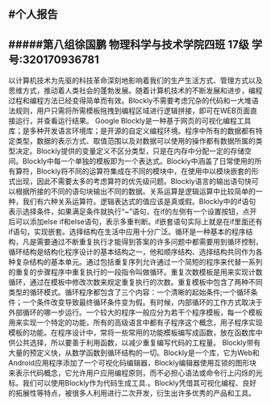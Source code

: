 #个人报告
---
#####第八组徐国鹏 物理科学与技术学院四班 17级 学号:320170936781
---
以计算机技术为先驱的科技革命深刻地影响着我们的生产生活方式、管理方式以及思维方式，推动着人类社会的蓬勃发展。随着计算机技术的不断发展和进步，编程过程和编程方法已经变得简单而有效。Blockly不需要考虑冗杂的代码和一大堆语法规则，用户只需将所需模板拖拽到编程区域进行逻辑拼接，即可在WEB页面直接运行，并查看运行结果。
Google Blockly是一种基于网页的可视化编程工具库；是多种开发语言环境库；是开源的自定义编程环境。程序中所有的数据都有特定类型，数据的表示方式、取值范围以及对数据可以使用的操作都有数据所属的类型决定。Blockly提供的变量定义不区分类型，只是在内存中分配一定的存储空间。Blockly中每一个单独的模板即为一个表达式。Blockly中涵盖了日常使用的所有算符，Blockly将不同的运算符集成在不同的模块中，在使用中以模块嵌套的形式出现，因此不需要太多的考虑算符的优先级问题。Blockly语言的输出语句快可以根据所接的不同的语句块输出不同的数据。关系运算是逻辑运算中比较简单的一种，我们有六种关系运算符。逻辑表达式的值应该是真或假。Blockly中的if语句表示选择条件，如果满足条件就执行“~”语句，在if的左侧有一个设置按钮，点开后可以添加else if和else语句，表示多重判断。if嵌套语句实际上就是在if里面还有if语句，实现嵌套。选择结构在生活中应用十分广泛。循环是一种基本的程序结构，凡是需要通过不断重复执行才能得到答案的许多问题中都需要用到循环控制，循环结构是结构化程序设计的基本结构之一，他和顺序结构、选择结构共同作为各种复杂结构的基本单元。通过包括重复序列允许通过一个简短的程序来代替一系列的重复的步骤程序中重复执行的一段指令叫做循环。重复次数模板是用来实现计数循环，通过在模板中修改次数来规定重复执行的次数。重复模板中包含了两种不同类型的循环模式。循环程序都包含了三个内容：一个清晰的起始条件;一个循环条件；一个条件改变导致最终循环条件变为假。有时候，内部循环的工作方式取决于外部循环的哪一步运行。一个较大的程序一般应分为若干个程序模板，每一个模板用来实现一个特定的功能，所有的高级语言中都有子程序这个概念，用子程序实现模板的功能。在程序设计中，常将一些常用的功能模板编写成函数，放在函数库中供公共选择，所以要善于利用函数，以减少重复编写代码的工程量。
Blockly带有大量的预定义快，从数学函数到循环结构的一切。Blockly是一个库，它为Web和Android应用程序添加了一个可视化码编辑器，Blockly编辑器使用互锁的图形块来表示代码概念，它允许用户应用编程原则，而不必担心语法或命令行上闪烁的光标。我们可以使用Blockly作为代码生成工具.。Blockly凭借其可视化编程、良好的拓展性等特点，被很多人利用进行二次开发，衍生出许多优秀的产品和工具。 

